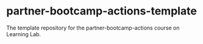 # partner-bootcamp-actions-template
The template repository for the partner-bootcamp-actions course on Learning Lab.
